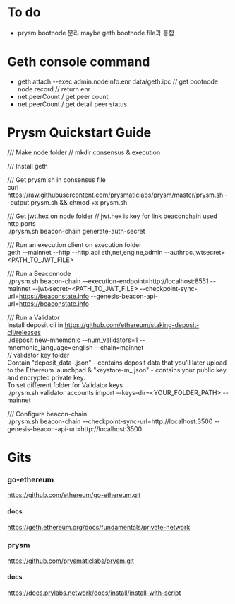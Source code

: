 # To do
- prysm bootnode 분리 maybe geth bootnode file과 통합

# Geth console command
- geth attach --exec admin.nodeInfo.enr data/geth.ipc // get bootnode node record // return enr
- net.peerCount / get peer count
- net.peerCount /  get detail peer status

# Prysm Quickstart Guide
/// Make node folder // mkdir consensus & execution

/// Install geth

/// Get prysm.sh in consensus file  
curl https://raw.githubusercontent.com/prysmaticlabs/prysm/master/prysm.sh --output prysm.sh && chmod +x prysm.sh

/// Get jwt.hex on node folder // jwt.hex is key for link beaconchain used http ports  
./prysm.sh beacon-chain generate-auth-secret

/// Run an execution client on execution folder  
geth --mainnet --http --http.api eth,net,engine,admin --authrpc.jwtsecret=<PATH_TO_JWT_FILE>

/// Run a Beaconnode  
./prysm.sh beacon-chain --execution-endpoint=http://localhost:8551 --mainnet --jwt-secret=<PATH_TO_JWT_FILE> --checkpoint-sync-url=https://beaconstate.info --genesis-beacon-api-url=https://beaconstate.info

/// Run a Validator   
Install deposit cli in https://github.com/ethereum/staking-deposit-cli/releases  
./deposit new-mnemonic --num_validators=1 --mnemonic_language=english --chain=mainnet  
// validator key folder  
Contain "deposit_data-.json" - contains deposit data that you’ll later upload to the Ethereum launchpad & "keystore-m_.json" - contains your public key and encrypted private key.  
To set different folder for Validator keys  
./prysm.sh validator accounts import --keys-dir=<YOUR_FOLDER_PATH> --mainnet


/// Configure beacon-chain  
./prysm.sh beacon-chain --checkpoint-sync-url=http://localhost:3500 --genesis-beacon-api-url=http://localhost:3500


# Gits  
### go-ethereum
https://github.com/ethereum/go-ethereum.git
#### docs  
https://geth.ethereum.org/docs/fundamentals/private-network
### prysm
https://github.com/prysmaticlabs/prysm.git
#### docs
https://docs.prylabs.network/docs/install/install-with-script

